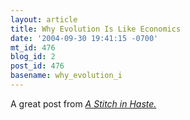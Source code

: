 ```yaml
---
layout: article
title: Why Evolution Is Like Economics
date: '2004-09-30 19:41:15 -0700'
mt_id: 476
blog_id: 2
post_id: 476
basename: why_evolution_i
---
```

A great post from <i><a href="http://kipesquire.blogspot.com/2004/09/how-evolution-is-like-economics.html">A Stitch in Haste.</i></a>
